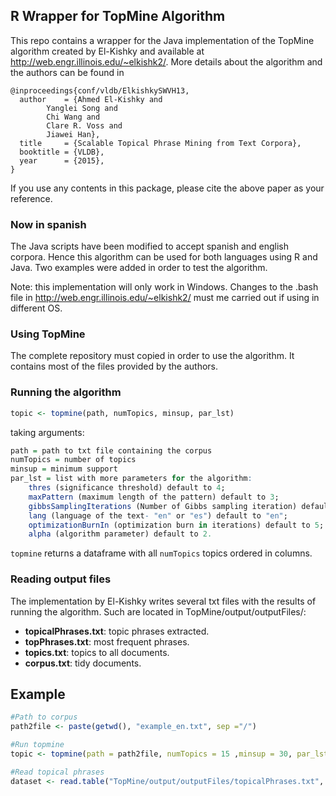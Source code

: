 ## R Wrapper for TopMine Algorithm

This repo contains a wrapper for the Java implementation of the TopMine algorithm created by El-Kishky and available at http://web.engr.illinois.edu/~elkishk2/. More details about the algorithm and the authors can be found in 

```
@inproceedings{conf/vldb/ElkishkySWVH13,
  author    = {Ahmed El-Kishky and
		Yanglei Song and
		Chi Wang and
		Clare R. Voss and
		Jiawei Han},
  title     = {Scalable Topical Phrase Mining from Text Corpora},
  booktitle = {VLDB},
  year      = {2015},
}
```

If you use any contents in this package, please cite the above paper as your reference.

### Now in spanish

The Java scripts have been modified to accept spanish and english corpora. Hence this algorithm can be used for both languages using R and Java. Two examples were added in order to test the algorithm.

Note: this implementation will only work in Windows. Changes to the .bash file in http://web.engr.illinois.edu/~elkishk2/ must me carried out if using in different OS.

### Using TopMine

The complete repository must copied in order to use the algorithm. It contains most of the files provided by the authors.


### Running the algorithm

```r
topic <- topmine(path, numTopics, minsup, par_lst)
```

taking arguments:

```r
path = path to txt file containing the corpus
numTopics = number of topics
minsup = minimum support
par_lst = list with more parameters for the algorithm: 
	thres (significance threshold) default to 4; 
	maxPattern (maximum length of the pattern) default to 3; 
	gibbsSamplingIterations (Number of Gibbs sampling iteration) default to 1000; 
	lang (language of the text- "en" or "es") default to "en"; 
	optimizationBurnIn (optimization burn in iterations) default to 5; 
	alpha (algorithm parameter) default to 2.
```

`topmine` returns a dataframe with all `numTopics` topics ordered in columns.

### Reading output files

The implementation by El-Kishky writes several txt files with the results of running the algorithm. Such are located in TopMine/output/outputFiles/:

* **topicalPhrases.txt**: topic phrases extracted.
* **topPhrases.txt**: most frequent phrases.
* **topics.txt**: topics to all documents.
* **corpus.txt**: tidy documents.

## Example

```r
#Path to corpus
path2file <- paste(getwd(), "example_en.txt", sep ="/")

#Run topmine
topic <- topmine(path = path2file, numTopics = 15 ,minsup = 30, par_lst = list(lang = "en"))

#Read topical phrases
dataset <- read.table("TopMine/output/outputFiles/topicalPhrases.txt", header = F, sep = "\t")

```